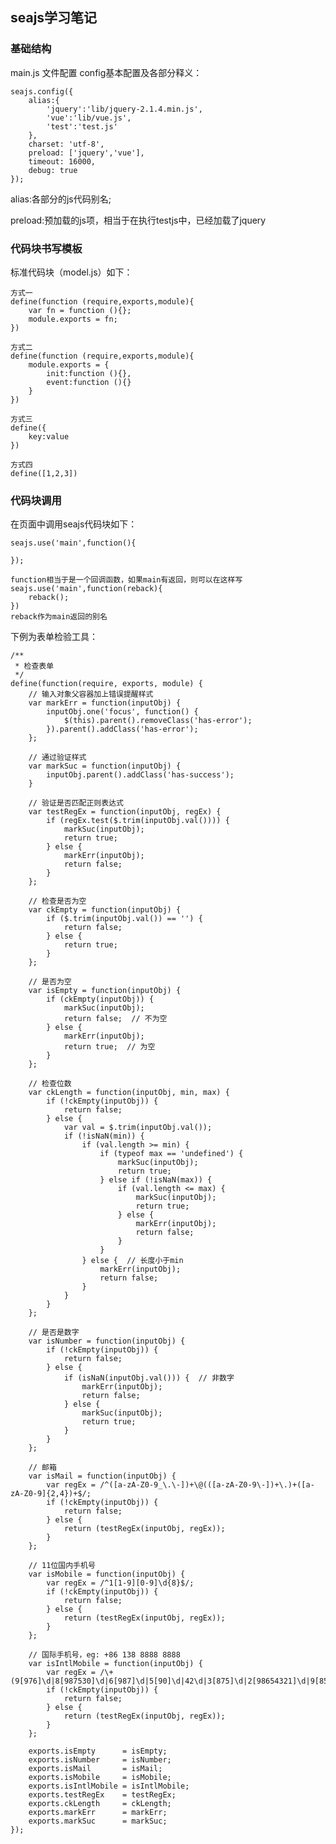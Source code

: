 ## seajs学习笔记 ##

### 基础结构 ###

main.js 文件配置 config基本配置及各部分释义：

	seajs.config({
		alias:{
			'jquery':'lib/jquery-2.1.4.min.js',
			'vue':'lib/vue.js',
			'test':'test.js'
		},
		charset: 'utf-8',
	    preload: ['jquery','vue'],
	    timeout: 16000,
	    debug: true
	});
alias:各部分的js代码别名;

preload:预加载的js项，相当于在执行testjs中，已经加载了jquery

### 代码块书写模板 ###

标准代码块（model.js）如下：

	方式一
	define(function (require,exports,module){
		var fn = function (){};
		module.exports = fn;
	})
	
	方式二
	define(function (require,exports,module){
		module.exports = {
			init:function (){},
			event:function (){}
		}
	})
	
	方式三
	define({
		key:value
	})
	
	方式四
	define([1,2,3])


### 代码块调用 ###

在页面中调用seajs代码块如下：

	seajs.use('main',function(){

	});

	function相当于是一个回调函数，如果main有返回，则可以在这样写
	seajs.use('main',function(reback){
		reback();
	})
	reback作为main返回的别名



下例为表单检验工具：

	/**
	 * 检查表单
	 */
	define(function(require, exports, module) {
		// 输入对象父容器加上错误提醒样式
		var markErr = function(inputObj) {
			inputObj.one('focus', function() {
				$(this).parent().removeClass('has-error');
			}).parent().addClass('has-error');
		};
		
		// 通过验证样式
		var markSuc = function(inputObj) {
			inputObj.parent().addClass('has-success');
		}
		
		// 验证是否匹配正则表达式
		var testRegEx = function(inputObj, regEx) {
			if (regEx.test($.trim(inputObj.val()))) {
				markSuc(inputObj);
				return true;
			} else {
				markErr(inputObj);
				return false;
			}
		};
		
		// 检查是否为空
		var ckEmpty = function(inputObj) {
			if ($.trim(inputObj.val()) == '') {
				return false;
			} else {
				return true;
			}
		};
		
		// 是否为空
	    var isEmpty = function(inputObj) {
	    	if (ckEmpty(inputObj)) {
	    		markSuc(inputObj);
				return false;  // 不为空
			} else {
				markErr(inputObj);
				return true;  // 为空
			}
	    };
	    
	    // 检查位数
	    var ckLength = function(inputObj, min, max) {
	    	if (!ckEmpty(inputObj)) {
	    		return false;
	    	} else {
	    		var val = $.trim(inputObj.val());
	    		if (!isNaN(min)) {
	    			if (val.length >= min) {
	    				if (typeof max == 'undefined') {
	    					markSuc(inputObj);
	    					return true;
	    				} else if (!isNaN(max)) {
	    					if (val.length <= max) {
	    						markSuc(inputObj);
	    						return true;
	    					} else {
	    						markErr(inputObj);
	    						return false;
	    					}
	    				}
	    			} else {  // 长度小于min
	    				markErr(inputObj);
	    				return false;
	    			}
	    		}
	    	}
	    };
	    
	    // 是否是数字
	    var isNumber = function(inputObj) {
	    	if (!ckEmpty(inputObj)) {
	    		return false;
	    	} else {
	    		if (isNaN(inputObj.val())) {  // 非数字
	    			markErr(inputObj);
	    			return false;
	    		} else {
	    			markSuc(inputObj);
	    			return true;
	    		}
	    	}
	    };
	    
	    // 邮箱
	    var isMail = function(inputObj) {    	
	    	var regEx = /^([a-zA-Z0-9_\.\-])+\@(([a-zA-Z0-9\-])+\.)+([a-zA-Z0-9]{2,4})+$/;
	    	if (!ckEmpty(inputObj)) {
	    		return false;
	    	} else {
	    		return (testRegEx(inputObj, regEx));
	    	}
	    };
	    
	    // 11位国内手机号
	    var isMobile = function(inputObj) {    	
	    	var regEx = /^1[1-9][0-9]\d{8}$/;
	    	if (!ckEmpty(inputObj)) {
	    		return false;
	    	} else {    		
	    		return (testRegEx(inputObj, regEx));
	    	}
	    };
	    
	    // 国际手机号，eg: +86 138 8888 8888
	    var isIntlMobile = function(inputObj) {
	    	var regEx = /\+(9[976]\d|8[987530]\d|6[987]\d|5[90]\d|42\d|3[875]\d|2[98654321]\d|9[8543210]|8[6421]|6[6543210]|5[87654321]|4[987654310]|3[9643210]|2[70]|7|1)\s*\d{1,14}$/;
	    	if (!ckEmpty(inputObj)) {
	    		return false;
	    	} else {
	    		return (testRegEx(inputObj, regEx));
	    	}
	    };
	    
	    exports.isEmpty      = isEmpty;
	    exports.isNumber     = isNumber;
	    exports.isMail       = isMail;
	    exports.isMobile     = isMobile;
	    exports.isIntlMobile = isIntlMobile;
	    exports.testRegEx    = testRegEx;
	    exports.ckLength     = ckLength;
	    exports.markErr      = markErr;
	    exports.markSuc      = markSuc;
	});